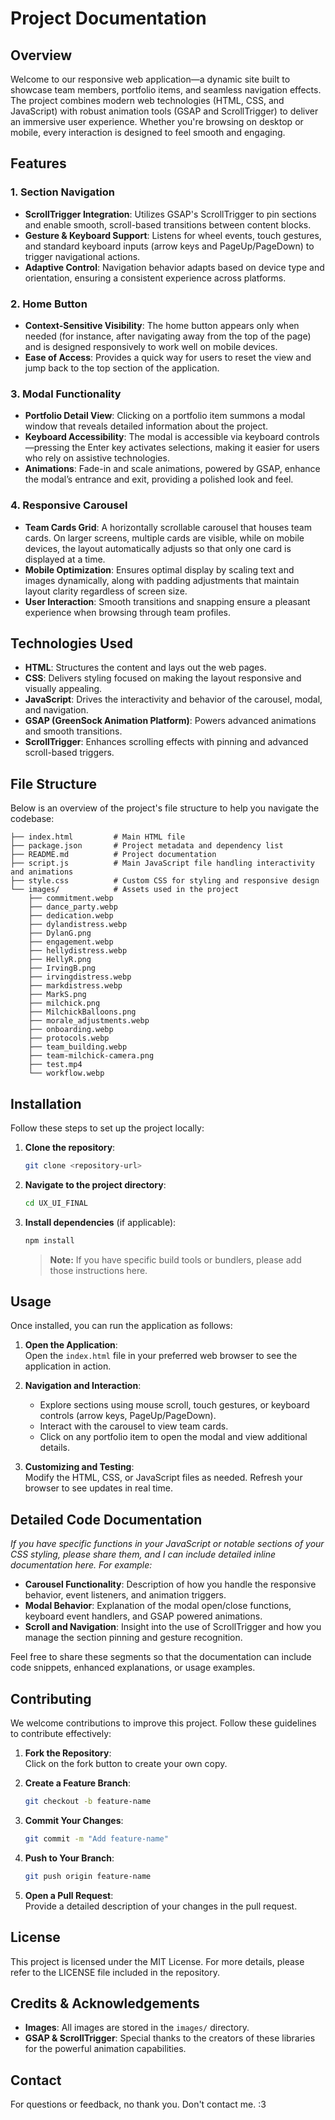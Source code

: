 # Project Documentation

## Overview

Welcome to our responsive web application—a dynamic site built to showcase team members, portfolio items, and seamless navigation effects. The project combines modern web technologies (HTML, CSS, and JavaScript) with robust animation tools (GSAP and ScrollTrigger) to deliver an immersive user experience. Whether you're browsing on desktop or mobile, every interaction is designed to feel smooth and engaging.

## Features

### 1. Section Navigation

- **ScrollTrigger Integration**: Utilizes GSAP's ScrollTrigger to pin sections and enable smooth, scroll-based transitions between content blocks.
- **Gesture & Keyboard Support**: Listens for wheel events, touch gestures, and standard keyboard inputs (arrow keys and PageUp/PageDown) to trigger navigational actions.
- **Adaptive Control**: Navigation behavior adapts based on device type and orientation, ensuring a consistent experience across platforms. 

### 2. Home Button

- **Context-Sensitive Visibility**: The home button appears only when needed (for instance, after navigating away from the top of the page) and is designed responsively to work well on mobile devices.
- **Ease of Access**: Provides a quick way for users to reset the view and jump back to the top section of the application.

### 3. Modal Functionality

- **Portfolio Detail View**: Clicking on a portfolio item summons a modal window that reveals detailed information about the project.
- **Keyboard Accessibility**: The modal is accessible via keyboard controls—pressing the Enter key activates selections, making it easier for users who rely on assistive technologies.
- **Animations**: Fade-in and scale animations, powered by GSAP, enhance the modal’s entrance and exit, providing a polished look and feel.

### 4. Responsive Carousel

- **Team Cards Grid**: A horizontally scrollable carousel that houses team cards. On larger screens, multiple cards are visible, while on mobile devices, the layout automatically adjusts so that only one card is displayed at a time.
- **Mobile Optimization**: Ensures optimal display by scaling text and images dynamically, along with padding adjustments that maintain layout clarity regardless of screen size.
- **User Interaction**: Smooth transitions and snapping ensure a pleasant experience when browsing through team profiles.


## Technologies Used

- **HTML**: Structures the content and lays out the web pages.
- **CSS**: Delivers styling focused on making the layout responsive and visually appealing.
- **JavaScript**: Drives the interactivity and behavior of the carousel, modal, and navigation.
- **GSAP (GreenSock Animation Platform)**: Powers advanced animations and smooth transitions.
- **ScrollTrigger**: Enhances scrolling effects with pinning and advanced scroll-based triggers.

## File Structure

Below is an overview of the project's file structure to help you navigate the codebase:

```
├── index.html         # Main HTML file
├── package.json       # Project metadata and dependency list
├── README.md          # Project documentation
├── script.js          # Main JavaScript file handling interactivity and animations
├── style.css          # Custom CSS for styling and responsive design
└── images/            # Assets used in the project
    ├── commitment.webp
    ├── dance_party.webp
    ├── dedication.webp
    ├── dylandistress.webp
    ├── DylanG.png
    ├── engagement.webp
    ├── hellydistress.webp
    ├── HellyR.png
    ├── IrvingB.png
    ├── irvingdistress.webp
    ├── markdistress.webp
    ├── MarkS.png
    ├── milchick.png
    ├── MilchickBalloons.png
    ├── morale_adjustments.webp
    ├── onboarding.webp
    ├── protocols.webp
    ├── team_building.webp
    ├── team-milchick-camera.png
    ├── test.mp4
    └── workflow.webp
```

## Installation

Follow these steps to set up the project locally:

1. **Clone the repository**:

   ```bash
   git clone <repository-url>
   ```

2. **Navigate to the project directory**:

   ```bash
   cd UX_UI_FINAL
   ```

3. **Install dependencies** (if applicable):

   ```bash
   npm install
   ```

   > **Note:** If you have specific build tools or bundlers, please add those instructions here.

## Usage

Once installed, you can run the application as follows:

1. **Open the Application**:  
   Open the `index.html` file in your preferred web browser to see the application in action.

2. **Navigation and Interaction**:  
   - Explore sections using mouse scroll, touch gestures, or keyboard controls (arrow keys, PageUp/PageDown).
   - Interact with the carousel to view team cards.
   - Click on any portfolio item to open the modal and view additional details.

3. **Customizing and Testing**:  
   Modify the HTML, CSS, or JavaScript files as needed. Refresh your browser to see updates in real time.

## Detailed Code Documentation

*If you have specific functions in your JavaScript or notable sections of your CSS styling, please share them, and I can include detailed inline documentation here. For example:*
- **Carousel Functionality**: Description of how you handle the responsive behavior, event listeners, and animation triggers.
- **Modal Behavior**: Explanation of the modal open/close functions, keyboard event handlers, and GSAP powered animations.
- **Scroll and Navigation**: Insight into the use of ScrollTrigger and how you manage the section pinning and gesture recognition.

Feel free to share these segments so that the documentation can include code snippets, enhanced explanations, or usage examples.

## Contributing

We welcome contributions to improve this project. Follow these guidelines to contribute effectively:

1. **Fork the Repository**:  
   Click on the fork button to create your own copy.
   
2. **Create a Feature Branch**:

   ```bash
   git checkout -b feature-name
   ```

3. **Commit Your Changes**:

   ```bash
   git commit -m "Add feature-name"
   ```

4. **Push to Your Branch**:

   ```bash
   git push origin feature-name
   ```

5. **Open a Pull Request**:  
   Provide a detailed description of your changes in the pull request.

## License

This project is licensed under the MIT License. For more details, please refer to the LICENSE file included in the repository.

## Credits & Acknowledgements

- **Images**: All images are stored in the `images/` directory.
- **GSAP & ScrollTrigger**: Special thanks to the creators of these libraries for the powerful animation capabilities.

## Contact
For questions or feedback, no thank you. Don't contact me. :3